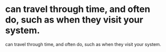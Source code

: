 # can travel through time, and often do, such as when they visit your system.

can travel through time, and often do, such as when they visit your system.